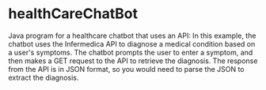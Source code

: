 # healthCareChatBot
Java program for a healthcare chatbot that uses an API:
In this example, the chatbot uses the Infermedica API to diagnose a medical condition based on a user's symptoms. 
The chatbot prompts the user to enter a symptom, and then makes a GET request to the API to retrieve the diagnosis. 
The response from the API is in JSON format, so you would need to parse the JSON to extract the diagnosis.
